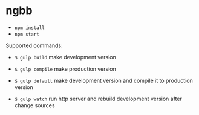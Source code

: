 # ngbb

- `npm install`
- `npm start`

Supported commands:
- `$ gulp build` make development version

- `$ gulp compile` make production version

- `$ gulp default` make development version and compile it to production version

- `$ gulp watch` run http server and rebuild development version after change sources

